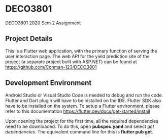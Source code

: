 # DECO3801
DECO3801 2020 Sem 2 Assignment

## Project Details
This is a Flutter web application, with the primary function of serving the user interaction page. The web API for the yield prediction site of the project (a separate project built with ASP.NET) can be found at https://github.com/Conman-123/DECO3801

## Development Environment
Android Studio or Visual Studio Code is needed to debug and run the code. Flutter and Dart plugin will have to be installed on the IDE. Flutter SDK also have to be installed on the system.
To setup a Flutter environment, please refer to this documentation https://flutter.dev/docs/get-started/install

Upon opening the project for the first time, all the required dependencies need to be downloaded. To do this, open **pubspec.yaml** and select _get dependencies_. The equivalent command line for this is **flutter pub get**.
